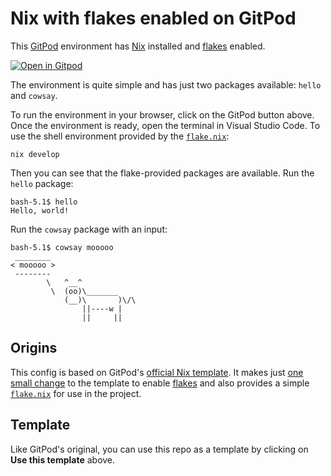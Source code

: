 # Nix with flakes enabled on GitPod

This [GitPod] environment has [Nix] installed and [flakes] enabled.

[![Open in Gitpod](https://gitpod.io/button/open-in-gitpod.svg)](https://gitpod.io/#https://github.com/the-nix-way/nix-flakes-gitpod)

The environment is quite simple and has just two packages available: `hello` and `cowsay`.

To run the environment in your browser, click on the GitPod button above. Once the environment is ready, open the terminal in Visual Studio Code. To use the shell environment provided by the [`flake.nix`](./flake.nix):

```shell
nix develop
```

Then you can see that the flake-provided packages are available. Run the `hello` package:

```shell
bash-5.1$ hello
Hello, world!
```

Run the `cowsay` package with an input:

```shell
bash-5.1$ cowsay mooooo
 ________
< mooooo >
 --------
        \   ^__^
         \  (oo)\_______
            (__)\       )\/\
                ||----w |
                ||     ||
```

## Origins

This config is based on GitPod's [official Nix template][template]. It makes just [one small change][change] to the template to enable [flakes] and also provides a simple [`flake.nix`](./flake.nix) for use in the project.

## Template

Like GitPod's original, you can use this repo as a template by clicking on **Use this template** above.

[change]: https://github.com/the-nix-way/nix-flakes-gitpod/blob/main/.gitpod.yml#L8
[flakes]: https://nixos.wiki/wiki/Flakes
[gitpod]: https://gitpod.io
[nix]: https://nixos.org
[template]: https://github.com/gitpod-io/template-nix
